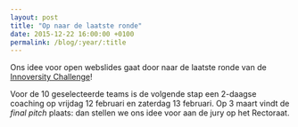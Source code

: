 ```yaml
---
layout: post
title: "Op naar de laatste ronde"
date: 2015-12-22 16:00:00 +0100
permalink: /blog/:year/:title
---
```

Ons idee voor open webslides gaat door naar de laatste ronde
van de [Innoversity Challenge](http://innoversity-challenge.be/)!

Voor de 10 geselecteerde teams is de volgende stap
een 2-daagse coaching op vrijdag 12 februari en zaterdag 13 februari.
Op 3 maart vindt de _final pitch_ plaats:
dan stellen we ons idee voor aan de jury op het Rectoraat.
